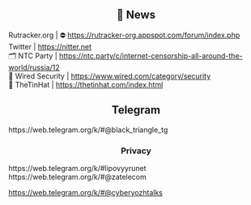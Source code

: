 <h2 align="center">📰 News</h2>

Rutracker.org | ⛔‍ https://rutracker-org.appspot.com/forum/index.php
<br>
Twitter | https://nitter.net
<br>
🗂 NTC Party | https://ntc.party/c/internet-censorship-all-around-the-world/russia/12
<br>
📰 Wired Security | https://www.wired.com/category/security
<br>
📰 TheTinHat | https://thetinhat.com/index.html

<h2 align="center"> Telegram</h2>
https://web.telegram.org/k/#@black_triangle_tg
<br>

<h3 align="center"> Privacy</h3>
https://web.telegram.org/k/#lipovyyrunet
<br>
https://web.telegram.org/k/#@zatelecom

https://web.telegram.org/k/#@cyberyozhtalks
